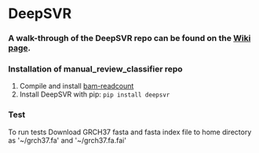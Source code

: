 # DeepSVR
### A walk-through of the DeepSVR repo can be found on the [Wiki page](https://github.com/griffithlab/manual_review_classifier/wiki). 

### Installation of manual_review_classifier repo

1) Compile and install [bam-readcount](https://github.com/genome/bam-readcount#build-instructions)
2) Install DeepSVR with pip:  `pip install deepsvr`

### Test

To run tests Download GRCH37 fasta and fasta index file to home directory as 
'\~/grch37.fa' and '\~/grch37.fa.fai'
